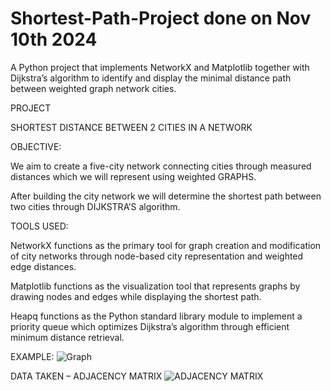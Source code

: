 # Shortest-Path-Project done on Nov 10th 2024
A Python project that implements NetworkX and Matplotlib together with Dijkstra’s algorithm to identify and display the minimal distance path between weighted graph network cities.

PROJECT

SHORTEST DISTANCE BETWEEN 2 CITIES IN A NETWORK


OBJECTIVE:

We aim to create a five-city network connecting cities through measured distances which we will represent using weighted GRAPHS.

After building the city network we will determine the shortest path between two cities through DIJKSTRA’S algorithm.

TOOLS USED:

  NetworkX functions as the primary tool for graph creation and modification of city networks through node-based city representation and weighted edge distances.

  Matplotlib functions as the visualization tool that represents graphs by drawing nodes and edges while displaying the shortest path.

  Heapq functions as the Python standard library module to implement a priority queue which optimizes Dijkstra’s algorithm through efficient minimum distance retrieval.





EXAMPLE: 
![Graph](https://github.com/user-attachments/assets/3e2d67dd-efb9-4976-91ae-c2c8de860999)

DATA TAKEN – ADJACENCY MATRIX
![ADJACENCY MATRIX](https://github.com/user-attachments/assets/fd50b85a-f8b9-4de7-8cb3-c5d17519a38d)



 
